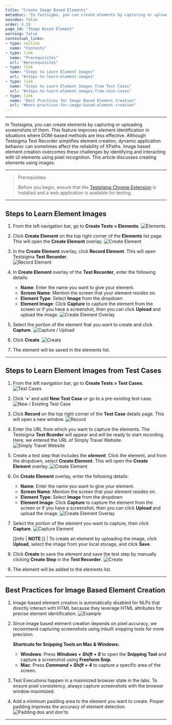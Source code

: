 ```yaml
---
title: "Create Image Based Elements"
metadesc: "In Testsigma, you can create elements by capturing or uploading screenshots | Improve the stability of test execution with image based elements in test cases"
noindex: false
order: 6.29
page_id: "Image Based Element"
warning: false
contextual_links:
- type: section
  name: "Contents"
- type: link
  name: "Prerequisites"
  url: "#prerequisites"
- type: link
  name: "Steps to Learn Element Images"
  url: "#steps-to-learn-element-images"
- type: link
  name: "Steps to Learn Element Images from Test Cases"
  url: "#steps-to-learn-element-images-from-test-cases"
- type: link
  name: "Best Practices for Image Based Element Creation"
  url: "#best-practices-for-image-based-element-creation"
---
```


---

In Testsigma, you can create elements by capturing or uploading screenshots of them. This feature improves element identification in situations where DOM-based methods are less effective. Although Testsigma Test Recorder simplifies element creation, dynamic application behavior can sometimes affect the reliability of XPaths. Image based element creation overcomes these challenges by identifying and interacting with UI elements using pixel recognition. This article discusses creating elements using images.

---

> <p id="prerequisites">Prerequisites</p>
>
>
> Before you begin, ensure that the [Testsigma Chrome Extension](https://testsigma.com/docs/test-step-recorder/install-chrome-extension/) is installed and a web application is available for testing.

---

## **Steps to Learn Element Images**

1. From the left navigation bar, go to **Create Tests > Elements**.
   ![Elements](https://s3.amazonaws.com/static-docs.testsigma.com/new_images/projects/applications/Elements_Navigation_IE.png)

2. Click **Create Element** on the top right corner of the **Elements** list page. This will open the **Create Element** overlay.
   ![Create Element](https://s3.amazonaws.com/static-docs.testsigma.com/new_images/projects/applications/Create_Element_Web_IE.png)

3. In the **Create Element** overlay, click **Record Element**. This will open Testsigma **Test Recorder**.  
   ![Record Element](https://s3.amazonaws.com/static-docs.testsigma.com/new_images/projects/applications/Record_Element_On_Create_Element.png)

4. In **Create Element** overlay of the **Test Recorder**, enter the following details:

   - **Name**: Enter the name you want to give your element.
   - **Screen Name**: Mention the screen that your element resides on.
   - **Element Type**: Select **Image** from the dropdown
   - **Element Image**: Click **Capture** to capture the element from the screen or if you have a screenshot, then you can click **Upload** and upload the image.
     ![Create Element Overlay](https://s3.amazonaws.com/static-docs.testsigma.com/new_images/projects/applications/Capture_Upload_Img_IE.png)

5. Select the portion of the element that you want to create and click **Capture**.
   ![Capture / Upload](https://s3.amazonaws.com/static-docs.testsigma.com/new_images/projects/applications/Capture_Or_Record_Element_IE.png)

6. Click **Create**.
   ![Create](https://s3.amazonaws.com/static-docs.testsigma.com/new_images/projects/applications/Create_Captures_Element_IE.png)

7. The element will be saved in the elements list.

---

## **Steps to Learn Element Images from Test Cases**

1. From the left navigation bar, go to **Create Tests > Test Cases**.
   ![Test Cases](https://s3.amazonaws.com/static-docs.testsigma.com/new_images/projects/applications/Test_Cases_Navigation_IE.png)

2. Click ‘**+**’ and add **New Test Case** or go to a pre-existing test case.
   ![New / Existing Test Case](https://s3.amazonaws.com/static-docs.testsigma.com/new_images/projects/applications/New_Or_Existing_Test.png)
   
3. Click **Record** on the top right corner of the **Test Case** details page. This will open a new window.
   ![Record](https://s3.amazonaws.com/static-docs.testsigma.com/new_images/projects/applications/Record_Element_IE.png)

4. Enter the URL from which you want to capture the elements. The Testsigma **Test Rcorder** will appear and will be ready to start recording. Here, we entered the URL of Simply Travel Website.
   ![Simply Travel Website](https://s3.amazonaws.com/static-docs.testsigma.com/new_images/projects/applications/Simply_Travel_Web.png)

5. Create a test step that includes the ***element***. Click the element, and from the dropdown, select **Create Element**. This will open the **Create Element** overlay.
   ![Create Element](https://s3.amazonaws.com/static-docs.testsigma.com/new_images/projects/applications/Create_Element_Recorder_IE.png)
   
6. On **Create Element** overlay, enter the following details:

   - **Name**: Enter the name you want to give your element.
   - **Screen Name**: Mention the screen that your element resides on.
   - **Element Type**: Select **Image** from the dropdown
   - **Element Image**: Click **Capture** to capture the element from the screen or if you have a screenshot, then you can click **Upload** and upload the image.
     ![Create Element Overlay](https://s3.amazonaws.com/static-docs.testsigma.com/new_images/projects/applications/Capture_Upload_Img_IE.png)


7. Select the portion of the element you want to capture, then click **Capture**.
   ![Capture Element](https://s3.amazonaws.com/static-docs.testsigma.com/new_images/projects/applications/Select_Capture_IE.png)

   [[info | **NOTE**:]]
   | To create an element by uploading the image, click **Upload**, select the image from your local storage, and click **Save**.

8. Click **Create** to save the element and save the test step by manually clicking **Create Step** in the **Test Recorder**.
   ![Create](https://s3.amazonaws.com/static-docs.testsigma.com/new_images/projects/applications/Create_On_Create_Elemen_Overlay.png)
   
9.  The element will be added to the elements list.

---

## **Best Practices for Image Based Element Creation**

1. Image-based element creation is automatically disabled for NLPs that directly interact with HTML because they leverage HTML attributes for precise element identification.
   ![Example](https://s3.amazonaws.com/static-docs.testsigma.com/new_images/projects/applications/Attributes_Disabled_Example.png)

2. Since image based element creation depends on pixel accuracy, we recommend capturing screenshots using inbuilt snipping tools for more precision.
   
   **Shortcuts for Snipping Tools on Mac & Windows:**
    - **Windows**: Press ***Windows + Shift + S*** to open the **Snipping Tool** and capture a screenshot using **Freeform Snip**.
    - **Mac**: Press ***Command + Shift + 4*** to capture a specific area of the screen.

3. Test Executions happen in a maximized browser state in the labs. To ensure pixel consistency, always capture screenshots with the browser window maximized.

4. Add a minimum padding area to the element you want to create. Proper padding improves the accuracy of element detection.
   ![Padding dos and don'ts](https://s3.amazonaws.com/static-docs.testsigma.com/new_images/projects/applications/Dos_donts_padding.png)

---
